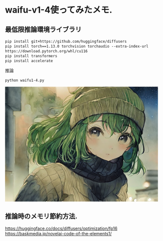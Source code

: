 # waifu-v1-4使ってみたメモ.

## 最低限推論環境ライブラリ
```
pip install git+https://github.com/huggingface/diffusers 
pip install torch==1.13.0 torchvision torchaudio --extra-index-url https://download.pytorch.org/whl/cu116
pip install transformers
pip install accelerate
```

推論
```
python waifu1-4.py
```

![hoge](000.png)

## 推論時のメモリ節約方法.
https://huggingface.co/docs/diffusers/optimization/fp16
https://baskmedia.jp/novelai-code-of-the-elements1/